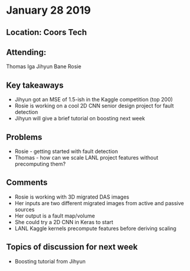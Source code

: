 # January 28 2019
## Location: Coors Tech 

**Attending**:  
--------------
Thomas Iga Jihyun Bane Rosie   

**Key takeaways**  
-----------------  
* Jihyun got an MSE of 1.5-ish in the Kaggle competition (top 200)   
* Rosie is working on a cool 2D CNN senior design project for fault detection   
* Jihyun will give a brief tutorial on boosting next week   

**Problems**  
------------------------  
* Rosie - getting started with fault detection  
* Thomas - how can we scale LANL project features without precomputing them?  

**Comments**  
----------------------------  
* Rosie is working with 3D migrated DAS images  
* Her inputs are two different migrated images from active and passive sources  
* Her output is a fault map/volume  
* She could try a 2D CNN in Keras to start   
* LANL Kaggle kernels precompute features before deriving scaling   

**Topics of discussion for next week**      
----------------------------------    
* Boosting tutorial from Jihyun 

